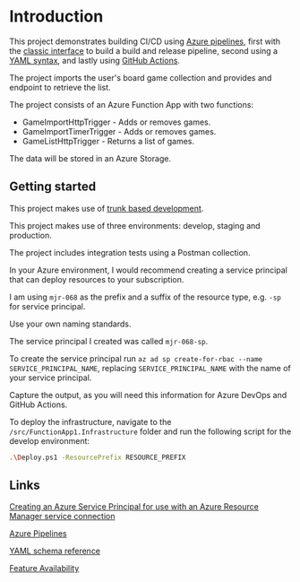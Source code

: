 # Introduction

This project demonstrates building CI/CD using [Azure pipelines](https://docs.microsoft.com/en-us/azure/devops/pipelines/get-started/what-is-azure-pipelines?view=azure-devops), first with the [classic interface](https://docs.microsoft.com/en-us/azure/devops/pipelines/get-started/pipelines-get-started?view=azure-devops#define-pipelines-using-the-classic-interface) to build a build and release pipeline, second using a [YAML syntax](https://docs.microsoft.com/en-us/azure/devops/pipelines/get-started/pipelines-get-started?view=azure-devops#define-pipelines-using-yaml-syntax), and lastly using [GitHub Actions](https://docs.github.com/en/actions).

The project imports the user's board game collection and provides and endpoint to retrieve the list.

The project consists of an Azure Function App with two functions:

* GameImportHttpTrigger - Adds or removes games.
* GameImportTimerTrigger - Adds or removes games.
* GameListHttpTrigger - Returns a list of games.

The data will be stored in an Azure Storage.

## Getting started

This project makes use of [trunk based development](https://trunkbaseddevelopment.com/).

This project makes use of three environments: develop, staging and production.

The project includes integration tests using a Postman collection.

In your Azure environment, I would recommend creating a service principal that can deploy resources to your subscription.

I am using `mjr-068` as the prefix and a suffix of the resource type, e.g. `-sp` for service principal.

Use your own naming standards.

The service principal I created was called `mjr-068-sp`.

To create the service principal run `az ad sp create-for-rbac --name SERVICE_PRINCIPAL_NAME`, replacing `SERVICE_PRINCIPAL_NAME` with the name of your service principal.

Capture the output, as you will need this information for Azure DevOps and GitHub Actions.

To deploy the infrastructure, navigate to the `/src/FunctionApp1.Infrastructure` folder and run the following script for the develop environment:

```bash
.\Deploy.ps1 -ResourcePrefix RESOURCE_PREFIX
```

## Links

[Creating an Azure Service Principal for use with an Azure Resource Manager service connection](https://azuredevopslabs.com/labs/devopsserver/azureserviceprincipal/)

[]()
[Azure Pipelines](https://docs.microsoft.com/en-us/azure/devops/pipelines/get-started/pipelines-get-started?view=azure-devops)

[YAML schema reference](https://docs.microsoft.com/en-us/azure/devops/pipelines/yaml-schema?view=azure-devops&tabs=schema%2Cparameter-schema)

[Feature Availability](https://docs.microsoft.com/en-us/azure/devops/pipelines/get-started/pipelines-get-started?view=azure-devops#feature-availability)